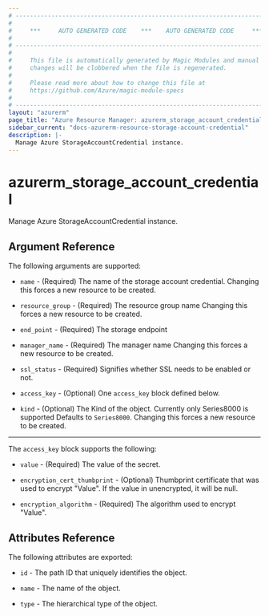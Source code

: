 ```yaml
---
# ----------------------------------------------------------------------------
#
#     ***     AUTO GENERATED CODE    ***    AUTO GENERATED CODE     ***
#
# ----------------------------------------------------------------------------
#
#     This file is automatically generated by Magic Modules and manual
#     changes will be clobbered when the file is regenerated.
#
#     Please read more about how to change this file at
#     https://github.com/Azure/magic-module-specs
#
# ----------------------------------------------------------------------------
layout: "azurerm"
page_title: "Azure Resource Manager: azurerm_storage_account_credential"
sidebar_current: "docs-azurerm-resource-storage-account-credential"
description: |-
  Manage Azure StorageAccountCredential instance.
---
```


# azurerm_storage_account_credential

Manage Azure StorageAccountCredential instance.


## Argument Reference

The following arguments are supported:

* `name` - (Required) The name of the storage account credential. Changing this forces a new resource to be created.

* `resource_group` - (Required) The resource group name Changing this forces a new resource to be created.

* `end_point` - (Required) The storage endpoint

* `manager_name` - (Required) The manager name Changing this forces a new resource to be created.

* `ssl_status` - (Required) Signifies whether SSL needs to be enabled or not.

* `access_key` - (Optional) One `access_key` block defined below.

* `kind` - (Optional) The Kind of the object. Currently only Series8000 is supported Defaults to `Series8000`. Changing this forces a new resource to be created.

---

The `access_key` block supports the following:

* `value` - (Required) The value of the secret.

* `encryption_cert_thumbprint` - (Optional) Thumbprint certificate that was used to encrypt "Value". If the value in unencrypted, it will be null.

* `encryption_algorithm` - (Required) The algorithm used to encrypt "Value".

## Attributes Reference

The following attributes are exported:

* `id` - The path ID that uniquely identifies the object.

* `name` - The name of the object.

* `type` - The hierarchical type of the object.
